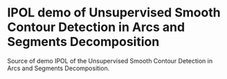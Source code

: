 # IPOL demo of Unsupervised Smooth Contour Detection in Arcs and Segments Decomposition

Source of demo IPOL of the Unsupervised Smooth Contour Detection in Arcs and Segments Decomposition.
